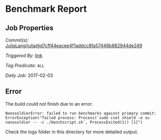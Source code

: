 # Benchmark Report

## Job Properties

*Commit(s):* [JuliaLang/julia@d7cff44eacee4f1addcc8fa57446b882944de249](https://github.com/JuliaLang/julia/commit/d7cff44eacee4f1addcc8fa57446b882944de249)

*Triggered By:* [link](https://github.com/JuliaLang/julia/commit/d7cff44eacee4f1addcc8fa57446b882944de249#commitcomment-20725825)

*Tag Predicate:* `ALL`

*Daily Job:* 2017-02-03

## Error

The build could not finish due to an error:

```
NanosoldierError: failed to run benchmarks against primary commit: ErrorException("failed process: Process(`sudo cset shield -e su nanosoldier -- -c ./benchscript.sh`, ProcessExited(1)) [1]")
```

Check the logs folder in this directory for more detailed output.

